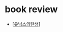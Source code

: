 # book review

- [[유닉스의탄생]]

[//begin]: # "Autogenerated link references for markdown compatibility"
[유닉스의탄생]: 유닉스의탄생.md "유닉스의 탄생"
[//end]: # "Autogenerated link references"
